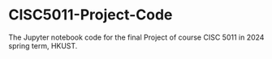 # CISC5011-Project-Code
The Jupyter notebook code for the final Project of course CISC 5011 in 2024 spring term, HKUST.
